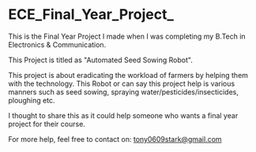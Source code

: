 # ECE_Final_Year_Project_
This is the Final Year Project I made when I was completing my B.Tech in Electronics &amp; Communication.

This Project is titled as  "Automated Seed Sowing Robot".

This project is about eradicating the workload of farmers by helping them with the technology. This Robot or can say this project help is various manners such as seed sowing, spraying water/pesticides/insecticides, ploughing etc. 

I thought to share this as it could help someone who wants a final year project for their course.

For more help, feel free to contact on: tony0609stark@gmail.com
